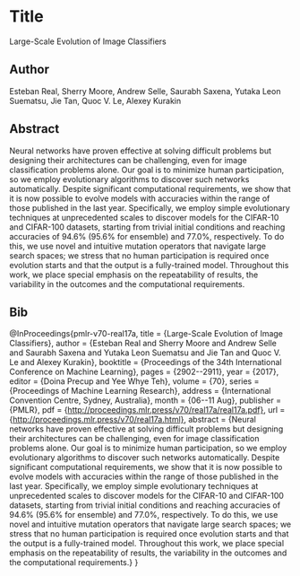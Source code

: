 # Title
Large-Scale Evolution of Image Classifiers

## Author
Esteban Real, Sherry Moore, Andrew Selle, Saurabh Saxena, Yutaka Leon Suematsu, Jie Tan, Quoc V. Le, Alexey Kurakin

## Abstract
Neural networks have proven effective at solving difficult problems but designing their architectures can be challenging, even for image classification problems alone. Our goal is to minimize human participation, so we employ evolutionary algorithms to discover such networks automatically. Despite significant computational requirements, we show that it is now possible to evolve models with accuracies within the range of those published in the last year. Specifically, we employ simple evolutionary techniques at unprecedented scales to discover models for the CIFAR-10 and CIFAR-100 datasets, starting from trivial initial conditions and reaching accuracies of 94.6\% (95.6\% for ensemble) and 77.0\%, respectively. To do this, we use novel and intuitive mutation operators that navigate large search spaces; we stress that no human participation is required once evolution starts and that the output is a fully-trained model. Throughout this work, we place special emphasis on the repeatability of results, the variability in the outcomes and the computational requirements.

## Bib
@InProceedings{pmlr-v70-real17a,
  title = 	 {Large-Scale Evolution of Image Classifiers},
  author =       {Esteban Real and Sherry Moore and Andrew Selle and Saurabh Saxena and Yutaka Leon Suematsu and Jie Tan and Quoc V. Le and Alexey Kurakin},
  booktitle = 	 {Proceedings of the 34th International Conference on Machine Learning},
  pages = 	 {2902--2911},
  year = 	 {2017},
  editor = 	 {Doina Precup and Yee Whye Teh},
  volume = 	 {70},
  series = 	 {Proceedings of Machine Learning Research},
  address = 	 {International Convention Centre, Sydney, Australia},
  month = 	 {06--11 Aug},
  publisher =    {PMLR},
  pdf = 	 {http://proceedings.mlr.press/v70/real17a/real17a.pdf},
  url = 	 {http://proceedings.mlr.press/v70/real17a.html},
  abstract = 	 {Neural networks have proven effective at solving difficult problems but designing their architectures can be challenging, even for image classification problems alone. Our goal is to minimize human participation, so we employ evolutionary algorithms to discover such networks automatically. Despite significant computational requirements, we show that it is now possible to evolve models with accuracies within the range of those published in the last year. Specifically, we employ simple evolutionary techniques at unprecedented scales to discover models for the CIFAR-10 and CIFAR-100 datasets, starting from trivial initial conditions and reaching accuracies of 94.6\% (95.6\% for ensemble) and 77.0\%, respectively. To do this, we use novel and intuitive mutation operators that navigate large search spaces; we stress that no human participation is required once evolution starts and that the output is a fully-trained model. Throughout this work, we place special emphasis on the repeatability of results, the variability in the outcomes and the computational requirements.}
}
